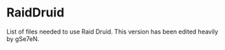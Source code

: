 RaidDruid
=========

List of files needed to use Raid Druid. This version has been edited heavily by gSe7eN.
